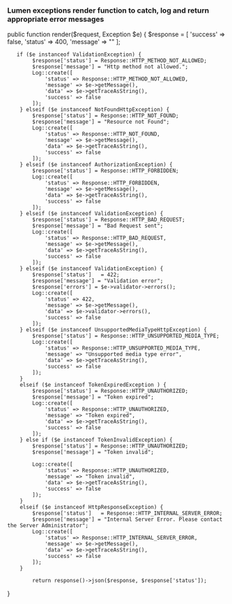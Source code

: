 
### Lumen exceptions render function to catch, log and return appropriate error messages


public function render($request, Exception $e)
{
        $response = [
            'success' => false,
            'status' => 400,
            'message' => ""
        ];

       if ($e instanceof ValidationException) {
            $response['status'] = Response::HTTP_METHOD_NOT_ALLOWED;
            $response['message'] = "Http method not allowed.";
            Log::create([
                'status' => Response::HTTP_METHOD_NOT_ALLOWED,
                'message' => $e->getMessage(),
                'data' => $e->getTraceAsString(),
                'success' => false
            ]);
        } elseif ($e instanceof NotFoundHttpException) {
            $response['status'] = Response::HTTP_NOT_FOUND;
            $response['message'] = "Resource not Found";
            Log::create([
                'status' => Response::HTTP_NOT_FOUND,
                'message' => $e->getMessage(),
                'data' => $e->getTraceAsString(),
                'success' => false
            ]);
        } elseif ($e instanceof AuthorizationException) {
            $response['status'] = Response::HTTP_FORBIDDEN;
            Log::create([
                'status' => Response::HTTP_FORBIDDEN,
                'message' => $e->getMessage(),
                'data' => $e->getTraceAsString(),
                'success' => false
            ]);
        } elseif ($e instanceof ValidationException) {
            $response['status'] = Response::HTTP_BAD_REQUEST;
            $response['message'] = "Bad Request sent";
            Log::create([
                'status' => Response::HTTP_BAD_REQUEST,
                'message' => $e->getMessage(),
                'data' => $e->getTraceAsString(),
                'success' => false
            ]);
        } elseif ($e instanceof ValidationException) {
            $response['status']   = 422;
            $response['message'] = "Validation error";
            $response['errors'] = $e->validator->errors();
            Log::create([
                'status' => 422,
                'message' => $e->getMessage(),
                'data' => $e->validator->errors(),
                'success' => false
            ]);
        } elseif ($e instanceof UnsupportedMediaTypeHttpException) {
            $response['status'] = Response::HTTP_UNSUPPORTED_MEDIA_TYPE;
            Log::create([
                'status' => Response::HTTP_UNSUPPORTED_MEDIA_TYPE,
                'message' => "Unsupported media type error",
                'data' => $e->getTraceAsString(),
                'success' => false
            ]);
        }
        elseif ($e instanceof TokenExpiredException ) {
            $response['status'] = Response::HTTP_UNAUTHORIZED;
            $response['message'] = "Token expired";
            Log::create([
                'status' => Response::HTTP_UNAUTHORIZED,
                'message' => "Token expired",
                'data' => $e->getTraceAsString(),
                'success' => false
            ]);
        } else if ($e instanceof TokenInvalidException) {
            $response['status'] = Response::HTTP_UNAUTHORIZED;
            $response['message'] = "Token invalid";

            Log::create([
                'status' => Response::HTTP_UNAUTHORIZED,
                'message' => "Token invalid",
                'data' => $e->getTraceAsString(),
                'success' => false
            ]);
        }
        elseif ($e instanceof HttpResponseException) {
            $response['status']   = Response::HTTP_INTERNAL_SERVER_ERROR;
            $response['message'] = "Internal Server Error. Please contact the Server Administrator";
            Log::create([
                'status' => Response::HTTP_INTERNAL_SERVER_ERROR,
                'message' => $e->getMessage(),
                'data' => $e->getTraceAsString(),
                'success' => false
            ]);
        }

            return response()->json($response, $response['status']);
  }
